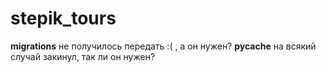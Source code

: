 # stepik_tours
__migrations__ не получилось передать :( , а он нужен? __pycache__ на всякий случай закинул, так ли он нужен?
